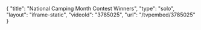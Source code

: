 {
    "title": "National Camping Month Contest Winners",
    "type": "solo",
    "layout": "iframe-static",
    "videoId": "3785025",
    "url": "\/tvpembed\/3785025"
}